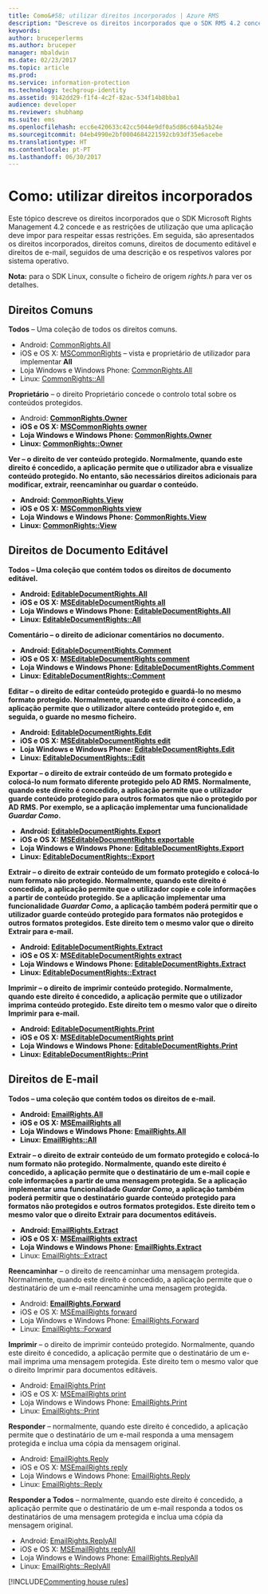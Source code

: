 ```yaml
---
title: Como&#58; utilizar direitos incorporados | Azure RMS
description: "Descreve os direitos incorporados que o SDK RMS 4.2 concede e as restrições de utilização que uma aplicação devem impor para respeitar essas restrições."
keywords: 
author: bruceperlerms
ms.author: bruceper
manager: mbaldwin
ms.date: 02/23/2017
ms.topic: article
ms.prod: 
ms.service: information-protection
ms.technology: techgroup-identity
ms.assetid: 9142dd29-f1f4-4c2f-82ac-534f14b8bba1
audience: developer
ms.reviewer: shubhamp
ms.suite: ems
ms.openlocfilehash: ecc6e420633c42cc5044e9df0a5d86c604a5b24e
ms.sourcegitcommit: 04eb4990e2bf0004684221592cb93df35e6acebe
ms.translationtype: HT
ms.contentlocale: pt-PT
ms.lasthandoff: 06/30/2017
---
```

# <a name="how-to-use-built-in-rights"></a>Como: utilizar direitos incorporados

Este tópico descreve os direitos incorporados que o SDK Microsoft Rights Management 4.2 concede e as restrições de utilização que uma aplicação deve impor para respeitar essas restrições. Em seguida, são apresentados os direitos incorporados, direitos comuns, direitos de documento editável e direitos de e-mail, seguidos de uma descrição e os respetivos valores por sistema operativo.

**Nota:** para o SDK Linux, consulte o ficheiro de origem *rights.h* para ver os detalhes.

## <a name="common-rights"></a>Direitos Comuns

**Todos** – Uma coleção de todos os direitos comuns.
- Android: [CommonRights.All](https://msdn.microsoft.com/library/dn758258.aspx)
- iOS e OS X: [MSCommonRights](https://msdn.microsoft.com/library/dn758314.aspx) – vista e proprietário de utilizador para implementar **All**
- Loja Windows e Windows Phone: [CommonRights.All</strong>](https://msdn.microsoft.com/library/microsoft.rightsmanagement.commonrights.all.aspx)
- Linux: [CommonRights::All](http://azuread.github.io/rms-sdk-for-cpp/classrmscore_1_1modernapi_1_1CommonRights.html)

**Proprietário** – o direito Proprietário concede o controlo total sobre os conteúdos protegidos.
- Android: [<strong>CommonRights.Owner](https://msdn.microsoft.com/library/dn758258.aspx)
- iOS e OS X: [MSCommonRights owner](https://msdn.microsoft.com/library/dn758314.aspx)
- Loja Windows e Windows Phone: [CommonRights.Owner](https://msdn.microsoft.com/library/microsoft.rightsmanagement.commonrights.owner.aspx)
- Linux: [CommonRights::Owner](http://azuread.github.io/rms-sdk-for-cpp/classrmscore_1_1modernapi_1_1CommonRights.html)

**Ver** – o direito de ver conteúdo protegido. Normalmente, quando este direito é concedido, a aplicação permite que o utilizador abra e visualize conteúdo protegido. No entanto, são necessários direitos adicionais para modificar, extrair, reencaminhar ou guardar o conteúdo.

- Android: [CommonRights.View](https://msdn.microsoft.com/library/dn758258.aspx)
- iOS e OS X: [MSCommonRights view](https://msdn.microsoft.com/library/dn758314.aspx)
- Loja Windows e Windows Phone: [CommonRights.View](https://msdn.microsoft.com/library/microsoft.rightsmanagement.commonrights.view.aspx)
- Linux: [CommonRights::View](http://azuread.github.io/rms-sdk-for-cpp/classrmscore_1_1modernapi_1_1CommonRights.html)</li>

 

## <a name="editable-document-rights"></a>Direitos de Documento Editável
**Todos** – Uma coleção que contém todos os direitos de documento editável.
- Android: [EditableDocumentRights.All](https://msdn.microsoft.com/library/dn758284.aspx)
- iOS e OS X: [MSEditableDocumentRights all](https://msdn.microsoft.com/library/dn758318.aspx)
- Loja Windows e Windows Phone: [EditableDocumentRights.All](https://msdn.microsoft.com/library/microsoft.rightsmanagement.editabledocumentrights.all.aspx)
- Linux: [EditableDocumentRights::All](http://azuread.github.io/rms-sdk-for-cpp/classrmscore_1_1modernapi_1_1EditableDocumentRights.html)

**Comentário** – o direito de adicionar comentários no documento.
- Android: [EditableDocumentRights.Comment](https://msdn.microsoft.com/library/dn758284.aspx)
- iOS e OS X: [MSEditableDocumentRights comment](https://msdn.microsoft.com/library/dn758318.aspx)
- Loja Windows e Windows Phone: [EditableDocumentRights.Comment](https://msdn.microsoft.com/library/microsoft.rightsmanagement.editabledocumentrights.comment.aspx)
- Linux: [EditableDocumentRights::Comment](http://azuread.github.io/rms-sdk-for-cpp/classrmscore_1_1modernapi_1_1EditableDocumentRights.html)

**Editar** – o direito de editar conteúdo protegido e guardá-lo no mesmo formato protegido. Normalmente, quando este direito é concedido, a aplicação permite que o utilizador altere conteúdo protegido e, em seguida, o guarde no mesmo ficheiro.
- Android: [EditableDocumentRights.Edit](https://msdn.microsoft.com/library/dn758284.aspx)
- iOS e OS X: [MSEditableDocumentRights edit](https://msdn.microsoft.com/library/dn758318.aspx)
- Loja Windows e Windows Phone: [EditableDocumentRights.Edit](https://msdn.microsoft.com/library/microsoft.rightsmanagement.editabledocumentrights.edit.aspx)
- Linux: [EditableDocumentRights::Edit](http://azuread.github.io/rms-sdk-for-cpp/classrmscore_1_1modernapi_1_1EditableDocumentRights.html)

**Exportar** – o direito de extrair conteúdo de um formato protegido e colocá-lo num formato diferente protegido pelo AD RMS. Normalmente, quando este direito é concedido, a aplicação permite que o utilizador guarde conteúdo protegido para outros formatos que não o protegido por AD RMS. Por exemplo, se a aplicação implementar uma funcionalidade *Guardar Como*.

- Android: [EditableDocumentRights.Export](https://msdn.microsoft.com/library/dn758284.aspx)
- iOS e OS X: [MSEditableDocumentRights exportable](https://msdn.microsoft.com/library/dn758318.aspx)
- Loja Windows e Windows Phone: [EditableDocumentRights.Export](https://msdn.microsoft.com/library/microsoft.rightsmanagement.editabledocumentrights.export.aspx)
- Linux: [EditableDocumentRights::Export](http://azuread.github.io/rms-sdk-for-cpp/classrmscore_1_1modernapi_1_1EditableDocumentRights.html)

**Extrair** – o direito de extrair conteúdo de um formato protegido e colocá-lo num formato não protegido. Normalmente, quando este direito é concedido, a aplicação permite que o utilizador copie e cole informações a partir de conteúdo protegido. Se a aplicação implementar uma funcionalidade <em>Guardar Como</em>, a aplicação também poderá permitir que o utilizador guarde conteúdo protegido para formatos não protegidos e outros formatos protegidos. Este direito tem o mesmo valor que o direito Extrair para e-mail.

- Android: [EditableDocumentRights.Extract](https://msdn.microsoft.com/library/dn758284.aspx)
- iOS e OS X: [MSEditableDocumentRights extract](https://msdn.microsoft.com/library/dn758318.aspx)
- Loja Windows e Windows Phone: [EditableDocumentRights.Extract](https://msdn.microsoft.com/library/microsoft.rightsmanagement.editabledocumentrights.extract.aspx)
- Linux: [EditableDocumentRights::Extract](http://azuread.github.io/rms-sdk-for-cpp/classrmscore_1_1modernapi_1_1EditableDocumentRights.html)

**Imprimir** – o direito de imprimir conteúdo protegido. Normalmente, quando este direito é concedido, a aplicação permite que o utilizador imprima conteúdo protegido. Este direito tem o mesmo valor que o direito Imprimir para e-mail.

- Android: [EditableDocumentRights.Print](https://msdn.microsoft.com/library/dn758284.aspx)
- iOS e OS X: [MSEditableDocumentRights print](https://msdn.microsoft.com/library/dn758318.aspx)
- Loja Windows e Windows Phone: [EditableDocumentRights.Print](https://msdn.microsoft.com/library/microsoft.rightsmanagement.editabledocumentrights.print.aspx)
- Linux: [EditableDocumentRights::Print](http://azuread.github.io/rms-sdk-for-cpp/classrmscore_1_1modernapi_1_1EditableDocumentRights.html)

 

## <a name="email-rights"></a>Direitos de E-mail

**Todos** – uma coleção que contém todos os direitos de e-mail.
- Android: [EmailRights.All](https://msdn.microsoft.com/library/dn758285.aspx)
- iOS e OS X: [MSEmailRights all](https://msdn.microsoft.com/library/dn758319.aspx)
- Loja Windows e Windows Phone: [EmailRights.All](https://msdn.microsoft.com/library/microsoft.rightsmanagement.emailrights.all.aspx)
- Linux: [EmailRights::All](http://azuread.github.io/rms-sdk-for-cpp/classrmscore_1_1modernapi_1_1EmailRights.html)

**Extrair** – o direito de extrair conteúdo de um formato protegido e colocá-lo num formato não protegido. Normalmente, quando este direito é concedido, a aplicação permite que o destinatário de um e-mail copie e cole informações a partir de uma mensagem protegida. Se a aplicação implementar uma funcionalidade <em>Guardar Como</em>, a aplicação também poderá permitir que o destinatário guarde conteúdo protegido para formatos não protegidos e outros formatos protegidos. Este direito tem o mesmo valor que o direito Extrair para documentos editáveis.

- Android: [EmailRights.Extract](https://msdn.microsoft.com/library/dn758285.aspx)
- iOS e OS X: [MSEmailRights extract](https://msdn.microsoft.com/library/dn758319.aspx)
- Loja Windows e Windows Phone: [EmailRights.Extract</strong>](https://msdn.microsoft.com/library/microsoft.rightsmanagement.emailrights.extract.aspx)
- Linux: [EmailRights::Extract](http://azuread.github.io/rms-sdk-for-cpp/classrmscore_1_1modernapi_1_1EmailRights.html)

**Reencaminhar** – o direito de reencaminhar uma mensagem protegida. Normalmente, quando este direito é concedido, a aplicação permite que o destinatário de um e-mail reencaminhe uma mensagem protegida.
- Android: [<strong>EmailRights.Forward</strong>](https://msdn.microsoft.com/library/dn758285.aspx)
- iOS e OS X: [MSEmailRights forward](https://msdn.microsoft.com/library/dn758319.aspx)
- Loja Windows e Windows Phone: [EmailRights.Forward](https://msdn.microsoft.com/library/microsoft.rightsmanagement.emailrights.forward.aspx)
- Linux: [EmailRights::Forward](http://azuread.github.io/rms-sdk-for-cpp/classrmscore_1_1modernapi_1_1EmailRights.html)

**Imprimir** – o direito de imprimir conteúdo protegido. Normalmente, quando este direito é concedido, a aplicação permite que o destinatário de um e-mail imprima uma mensagem protegida. Este direito tem o mesmo valor que o direito Imprimir para documentos editáveis.

- Android: [EmailRights.Print](https://msdn.microsoft.com/library/dn758285.aspx)
- iOS e OS X: [MSEmailRights print](https://msdn.microsoft.com/library/dn758319.aspx)
- Loja Windows e Windows Phone: [EmailRights.Print](https://msdn.microsoft.com/library/microsoft.rightsmanagement.emailrights.print.aspx)
- Linux: [EmailRights::Print](http://azuread.github.io/rms-sdk-for-cpp/classrmscore_1_1modernapi_1_1EmailRights.html)

**Responder** – normalmente, quando este direito é concedido, a aplicação permite que o destinatário de um e-mail responda a uma mensagem protegida e inclua uma cópia da mensagem original.

- Android: [EmailRights.Reply](https://msdn.microsoft.com/library/dn758285.aspx)
- iOS e OS X: [MSEmailRights reply](https://msdn.microsoft.com/library/dn758319.aspx)
- Loja Windows e Windows Phone: [EmailRights.Reply](https://msdn.microsoft.com/library/microsoft.rightsmanagement.emailrights.reply.aspx)
- Linux: [EmailRights::Reply](http://azuread.github.io/rms-sdk-for-cpp/classrmscore_1_1modernapi_1_1EmailRights.html)

**Responder a Todos** – normalmente, quando este direito é concedido, a aplicação permite que o destinatário de um e-mail responda a todos os destinatários de uma mensagem protegida e inclua uma cópia da mensagem original.

- Android: [EmailRights.ReplyAll</strong>](https://msdn.microsoft.com/library/dn758285.aspx)
- iOS e OS X: [MSEmailRights replyAll](https://msdn.microsoft.com/library/dn758319.aspx)
- Loja Windows e Windows Phone: [EmailRights.ReplyAll](https://msdn.microsoft.com/library/microsoft.rightsmanagement.emailrights.replyall.aspx)
- Linux: [EmailRights::ReplyAll](http://azuread.github.io/rms-sdk-for-cpp/classrmscore_1_1modernapi_1_1EmailRights.html)

[!INCLUDE[Commenting house rules](../includes/houserules.md)]